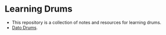 # Learning Drums

- This repository is a collection of notes and resources for learning drums.
- [Dato Drums](notes/2024-12-16_2032_dato_drums.md).
